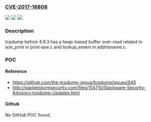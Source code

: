 ### [CVE-2017-16808](https://cve.mitre.org/cgi-bin/cvename.cgi?name=CVE-2017-16808)
![](https://img.shields.io/static/v1?label=Product&message=n%2Fa&color=blue)
![](https://img.shields.io/static/v1?label=Version&message=n%2Fa&color=blue)
![](https://img.shields.io/static/v1?label=Vulnerability&message=n%2Fa&color=brighgreen)

### Description

tcpdump before 4.9.3 has a heap-based buffer over-read related to aoe_print in print-aoe.c and lookup_emem in addrtoname.c.

### POC

#### Reference
- https://github.com/the-tcpdump-group/tcpdump/issues/645
- http://packetstormsecurity.com/files/154710/Slackware-Security-Advisory-tcpdump-Updates.html

#### Github
No GitHub POC found.

